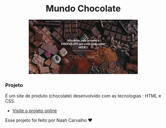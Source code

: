 <h1 align="center">Mundo Chocolate</h1>

<p align="center">
  <img alt="imagem de chocolate" src=".github/preview.png" width="70%">
</p>

### Projeto

É um site de produto (chocolate) desenvolvido com as tecnologias : HTML e CSS.

- [Visite o projeto online](https://mundo-chocolate.vercel.app/)

Esse projeto foi feito por Naah Carvalho ♥
